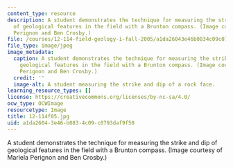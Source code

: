 ```yaml
---
content_type: resource
description: A student demonstrates the technique for measuring the strike and dip
  of geological features in the field with a Brunton compass. (Image courtesy of Mariela
  Perignon and Ben Crosby.)
file: /courses/12-114-field-geology-i-fall-2005/a1da26043e46b0834c09c0793daf9f50_12-114f05.jpg
file_type: image/jpeg
image_metadata:
  caption: A student demonstrates the technique for measuring the strike and dip of
    geological features in the field with a Brunton compass. (Image courtesy of Mariela
    Perignon and Ben Crosby.)
  credit: ''
  image-alt: A student measuring the strike and dip of a rock face.
learning_resource_types: []
license: https://creativecommons.org/licenses/by-nc-sa/4.0/
ocw_type: OCWImage
resourcetype: Image
title: 12-114f05.jpg
uid: a1da2604-3e46-b083-4c09-c0793daf9f50
---
```

A student demonstrates the technique for measuring the strike and dip of geological features in the field with a Brunton compass. (Image courtesy of Mariela Perignon and Ben Crosby.)